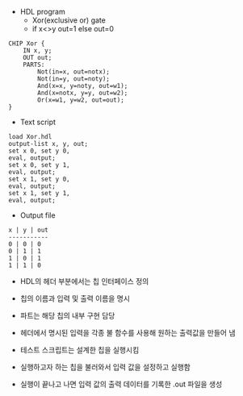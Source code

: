 * HDL program
  * Xor(exclusive or) gate
  * if x<>y out=1 else out=0
```
CHIP Xor {
    IN x, y;
    OUT out;
    PARTS:
        Not(in=x, out=notx);
        Not(in=y, out=noty);
        And(x=x, y=noty, out=w1);
        And(x=notx, y=y, out=w2);
        Or(x=w1, y=w2, out=out);
}
```

* Text script

```
load Xor.hdl
output-list x, y, out;
set x 0, set y 0,
eval, output;
set x 0, set y 1,
eval, output;
set x 1, set y 0,
eval, output;
set x 1, set y 1,
eval, output;
```

* Output file

```
x | y | out
-----------
0 | 0 | 0
0 | 1 | 1
1 | 0 | 1
1 | 1 | 0 
```

- HDL의 헤더 부분에서는 칩 인터페이스 정의
- 칩의 이름과 입력 및 출력 이름을 명시
- 파트는 해당 칩의 내부 구현 담당
- 헤더에서 명시된 입력을 각종 불 함수를 사용해 원하는 출력값을 만들어 냄

- 테스트 스크립트는 설계한 칩을 실행시킴
- 실행하고자 하는 칩을 불러와서 입력 값을 설정하고 실행함
- 실행이 끝나고 나면 입력 값의 출력 데이터를 기록한 .out 파일을 생성